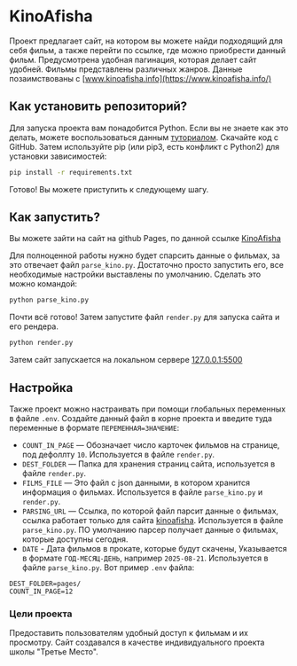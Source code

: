 # KinoAfisha
Проект предлагает сайт, на котором вы можете найди подходящий для себя фильм, а также перейти по ссылке, где можно приобрести данный фильм.
Предусмотрена удобная пагинация, которая делает сайт удобней. Фильмы представлены различных жанров. Данные позаимствованы с [www.kinoafisha.info](https://www.kinoafisha.info/)

## Как установить репозиторий?
Для запуска проекта вам понадобится Python.
Если вы не знаете как это делать, можете воспользоваться данным [туториалом](https://yandex.ru/video/preview/7651038263235742111).
Скачайте код с GitHub. Затем используйте pip (или pip3, есть конфликт с Python2) для установки зависимостей:
```sh
pip install -r requirements.txt
```
Готово! Вы можете приступить к следующему шагу.

## Как запустить?
Вы можете зайти на сайт на github Pages, по данной ссылке [KinoAfisha](https://denischerov2312.github.io/KinoAfisha/)

Для полноценной работы нужно будет спарсить данные о фильмах, за это отвечает файл `parse_kino.py`. Достаточно просто запустить его, все необходимые настройки выставлены по умолчанию.
Сделать это можно командой:
```sh
python parse_kino.py
```
Почти всё готово! 
Затем запустите файл `render.py` для запуска сайта и его рендера.
```sh
python render.py
```
Затем сайт запускается на локальном сервере [127.0.0.1:5500](http://127.0.0.1:5500)

## Настройка
Также проект можно настраивать при помощи глобальных переменных в файле `.env`.
Создайте данный файл в корне проекта и введите туда переменные в формате `ПЕРЕМЕННАЯ=ЗНАЧЕНИЕ`:
- `COUNT_IN_PAGE` —  Обозначает число карточек фильмов на странице, под дефоллту `10`. Используется в файле `render.py`.
- `DEST_FOLDER` —  Папка для хранения страниц сайта, используется в файле `render.py`. 
- `FILMS_FILE` —  Это файл с json данными, в котором хранится информация о фильмах. Используется в файле `parse_kino.py` и `render.py`.
- `PARSING_URL` —  Ссылка, по которой файл парсит данные о фильмах, ссылка работает только для сайта [kinoafisha](https://www.kinoafisha.info/). Используется в файле `parse_kino.py`. ПО умолчанию парсер получает данные о фильмах, которые доступны сегодня.
- `DATE` - Дата фильмов в прокате, которые будут скачены, Указывается в формате `ГОД-МЕСЯЦ-ДЕНЬ`, например `2025-08-21`. Используется в файле `parse_kino.py`.
Вот пример `.env` файла:
```
DEST_FOLDER=pages/
COUNT_IN_PAGE=12
```

### Цели проекта
Предоставить пользователям удобный доступ к фильмам и их просмотру.
Сайт создавался в качестве индивидуального проекта школы "Третье Место".
